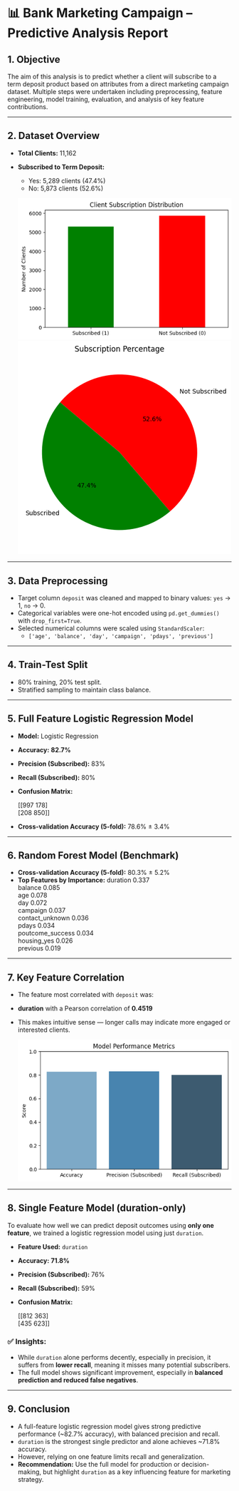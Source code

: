 # 📊 Bank Marketing Campaign – Predictive Analysis Report

## 1. Objective

The aim of this analysis is to predict whether a client will subscribe to a term deposit product based on attributes from a direct marketing campaign dataset. Multiple steps were undertaken including preprocessing, feature engineering, model training, evaluation, and analysis of key feature contributions.

---

## 2. Dataset Overview

- **Total Clients:** 11,162
- **Subscribed to Term Deposit:**
  - Yes: 5,289 clients (47.4%)
  - No: 5,873 clients (52.6%)  
  
  
  ![](./fig/bar_subscription.png?msec=1749648124189?msec=1749690190556)
  ![](./fig/plot_subscription_pie.png?msec=1749648207819?msec=1749690190555)

---

## 3. Data Preprocessing

- Target column `deposit` was cleaned and mapped to binary values: `yes` → 1, `no` → 0.
- Categorical variables were one-hot encoded using `pd.get_dummies()` with `drop_first=True`.
- Selected numerical columns were scaled using `StandardScaler`:
  - `['age', 'balance', 'day', 'campaign', 'pdays', 'previous']`

---

## 4. Train-Test Split

- 80% training, 20% test split.
- Stratified sampling to maintain class balance.

---

## 5. Full Feature Logistic Regression Model

- **Model:** Logistic Regression

- **Accuracy:** **82.7%**

- **Precision (Subscribed):** 83%

- **Recall (Subscribed):** 80%

- **Confusion Matrix:** 
  
  [[997 178]  
  [208 850]]

- **Cross-validation Accuracy (5-fold):** 78.6% ± 3.4%

---

## 6. Random Forest Model (Benchmark)

- **Cross-validation Accuracy (5-fold):** 80.3% ± 5.2%
- **Top Features by Importance:** 
  duration 0.337  
  balance 0.085  
  age 0.078  
  day 0.072  
  campaign 0.037  
  contact_unknown 0.036  
  pdays 0.034  
  poutcome_success 0.034  
  housing_yes 0.026  
  previous 0.019

---

## 7. Key Feature Correlation

- The feature most correlated with `deposit` was:
- **duration** with a Pearson correlation of **0.4519**
- This makes intuitive sense — longer calls may indicate more engaged or interested clients.
  
  ![](./fig/plot_model_metrics.png?msec=1749648254335)

---

## 8. Single Feature Model (duration-only)

To evaluate how well we can predict deposit outcomes using **only one feature**, we trained a logistic regression model using just `duration`.

- **Feature Used:** `duration`

- **Accuracy:** **71.8%**

- **Precision (Subscribed):** 76%

- **Recall (Subscribed):** 59%

- **Confusion Matrix:** 
  
  [[812 363]  
  [435 623]]

### ✅ Insights:

- While `duration` alone performs decently, especially in precision, it suffers from **lower recall**, meaning it misses many potential subscribers.
- The full model shows significant improvement, especially in **balanced prediction and reduced false negatives**.

---

## 9. Conclusion

- A full-feature logistic regression model gives strong predictive performance (~82.7% accuracy), with balanced precision and recall.
- `duration` is the strongest single predictor and alone achieves ~71.8% accuracy.
- However, relying on one feature limits recall and generalization.
- **Recommendation:** Use the full model for production or decision-making, but highlight `duration` as a key influencing feature for marketing strategy.
